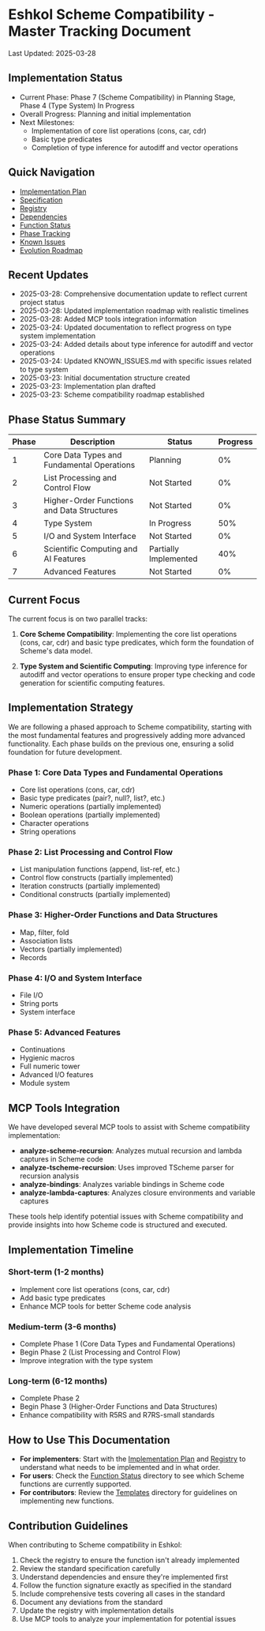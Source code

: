 # Eshkol Scheme Compatibility - Master Tracking Document

Last Updated: 2025-03-28

## Implementation Status
- Current Phase: Phase 7 (Scheme Compatibility) in Planning Stage, Phase 4 (Type System) In Progress
- Overall Progress: Planning and initial implementation
- Next Milestones: 
  - Implementation of core list operations (cons, car, cdr)
  - Basic type predicates
  - Completion of type inference for autodiff and vector operations

## Quick Navigation
- [Implementation Plan](./IMPLEMENTATION_PLAN.md)
- [Specification](./SPECIFICATION.md)
- [Registry](./REGISTRY.md)
- [Dependencies](./DEPENDENCIES.md)
- [Function Status](./function_status/)
- [Phase Tracking](./phase_tracking/)
- [Known Issues](./KNOWN_ISSUES.md)
- [Evolution Roadmap](./EVOLUTION.md)

## Recent Updates
- 2025-03-28: Comprehensive documentation update to reflect current project status
- 2025-03-28: Updated implementation roadmap with realistic timelines
- 2025-03-28: Added MCP tools integration information
- 2025-03-24: Updated documentation to reflect progress on type system implementation
- 2025-03-24: Added details about type inference for autodiff and vector operations
- 2025-03-24: Updated KNOWN_ISSUES.md with specific issues related to type system
- 2025-03-23: Initial documentation structure created
- 2025-03-23: Implementation plan drafted
- 2025-03-23: Scheme compatibility roadmap established

## Phase Status Summary
| Phase | Description | Status | Progress |
|-------|-------------|--------|----------|
| 1 | Core Data Types and Fundamental Operations | Planning | 0% |
| 2 | List Processing and Control Flow | Not Started | 0% |
| 3 | Higher-Order Functions and Data Structures | Not Started | 0% |
| 4 | Type System | In Progress | 50% |
| 5 | I/O and System Interface | Not Started | 0% |
| 6 | Scientific Computing and AI Features | Partially Implemented | 40% |
| 7 | Advanced Features | Not Started | 0% |

## Current Focus
The current focus is on two parallel tracks:

1. **Core Scheme Compatibility**: Implementing the core list operations (cons, car, cdr) and basic type predicates, which form the foundation of Scheme's data model.

2. **Type System and Scientific Computing**: Improving type inference for autodiff and vector operations to ensure proper type checking and code generation for scientific computing features.

## Implementation Strategy
We are following a phased approach to Scheme compatibility, starting with the most fundamental features and progressively adding more advanced functionality. Each phase builds on the previous one, ensuring a solid foundation for future development.

### Phase 1: Core Data Types and Fundamental Operations
- Core list operations (cons, car, cdr)
- Basic type predicates (pair?, null?, list?, etc.)
- Numeric operations (partially implemented)
- Boolean operations (partially implemented)
- Character operations
- String operations

### Phase 2: List Processing and Control Flow
- List manipulation functions (append, list-ref, etc.)
- Control flow constructs (partially implemented)
- Iteration constructs (partially implemented)
- Conditional constructs (partially implemented)

### Phase 3: Higher-Order Functions and Data Structures
- Map, filter, fold
- Association lists
- Vectors (partially implemented)
- Records

### Phase 4: I/O and System Interface
- File I/O
- String ports
- System interface

### Phase 5: Advanced Features
- Continuations
- Hygienic macros
- Full numeric tower
- Advanced I/O features
- Module system

## MCP Tools Integration
We have developed several MCP tools to assist with Scheme compatibility implementation:

- **analyze-scheme-recursion**: Analyzes mutual recursion and lambda captures in Scheme code
- **analyze-tscheme-recursion**: Uses improved TScheme parser for recursion analysis
- **analyze-bindings**: Analyzes variable bindings in Scheme code
- **analyze-lambda-captures**: Analyzes closure environments and variable captures

These tools help identify potential issues with Scheme compatibility and provide insights into how Scheme code is structured and executed.

## Implementation Timeline

### Short-term (1-2 months)
- Implement core list operations (cons, car, cdr)
- Add basic type predicates
- Enhance MCP tools for better Scheme code analysis

### Medium-term (3-6 months)
- Complete Phase 1 (Core Data Types and Fundamental Operations)
- Begin Phase 2 (List Processing and Control Flow)
- Improve integration with the type system

### Long-term (6-12 months)
- Complete Phase 2
- Begin Phase 3 (Higher-Order Functions and Data Structures)
- Enhance compatibility with R5RS and R7RS-small standards

## How to Use This Documentation
- **For implementers**: Start with the [Implementation Plan](./IMPLEMENTATION_PLAN.md) and [Registry](./REGISTRY.md) to understand what needs to be implemented and in what order.
- **For users**: Check the [Function Status](./function_status/) directory to see which Scheme functions are currently supported.
- **For contributors**: Review the [Templates](./templates/) directory for guidelines on implementing new functions.

## Contribution Guidelines
When contributing to Scheme compatibility in Eshkol:
1. Check the registry to ensure the function isn't already implemented
2. Review the standard specification carefully
3. Understand dependencies and ensure they're implemented first
4. Follow the function signature exactly as specified in the standard
5. Include comprehensive tests covering all cases in the standard
6. Document any deviations from the standard
7. Update the registry with implementation details
8. Use MCP tools to analyze your implementation for potential issues
